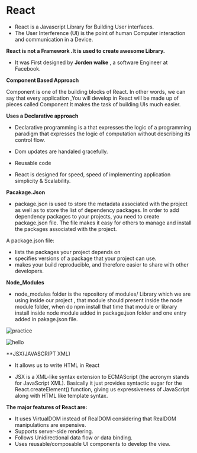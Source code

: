 # React

 * React is a Javascript Library for Building User interfaces.
 * The User Interference (UI) is the point of human Computer interaction and communication in a Device.
 
 **React is not a Framework .It is used to create awesome Library.**
 * It was First designed by **Jorden walke** , a software Engineer at Facebook.
 
 
 **Component Based Approach**

Component is one of the building blocks of React. In other words, we can say that every application ,You will develop in React will be made up of pieces called Component It makes the task of building UIs much easier.

**Uses a Declarative approach**

* Declarative programming is a that expresses the logic of a programming paradigm that expresses the  logic of computation without describing its control flow.

* Dom updates are handaled gracefully.

* Reusable code

*  React is designed for speed, speed of implementing application simplicity & Scalability.

**Pacakage.Json**
* package.json is used to store the metadata associated with the project as well as to store the list of dependency packages. In order to add dependency packages to your projects, you need to create package.json file. The file makes it easy for others to manage and install the packages associated with the project.

A package.json file:

* lists the packages your project depends on
* specifies versions of a package that your project can use.
* makes your build reproducible, and therefore easier to share with other developers.


**Node_Modules**

*  node_modules folder is the repository of modules/ Library which we are using inside our project , that module should present inside the node module folder, when do npm install that time  that module or library install inside node module added in package.json folder and one entry added in pakage.json file.



![practice](https://user-images.githubusercontent.com/92241659/195635938-7f821d22-2da6-4102-92d7-50c947b3ceff.png)

![hello](https://user-images.githubusercontent.com/92241659/195631604-7e5938af-ed71-47ac-8604-180ecd10cd73.png)


**JSX(JAVASCRIPT XML)

* It allows us to write HTML in React

* JSX is a XML-like syntax extension to ECMAScript (the acronym stands for JavaScript
XML). Basically it just provides syntactic sugar for the React.createElement() function,
giving us expressiveness of JavaScript along with HTML like template syntax.



**The major features of React are:**
* It uses VirtualDOM instead of RealDOM considering that RealDOM manipulations
are expensive.
* Supports server-side rendering.
* Follows Unidirectional data flow or data binding.
* Uses reusable/composable UI components to develop the view.
